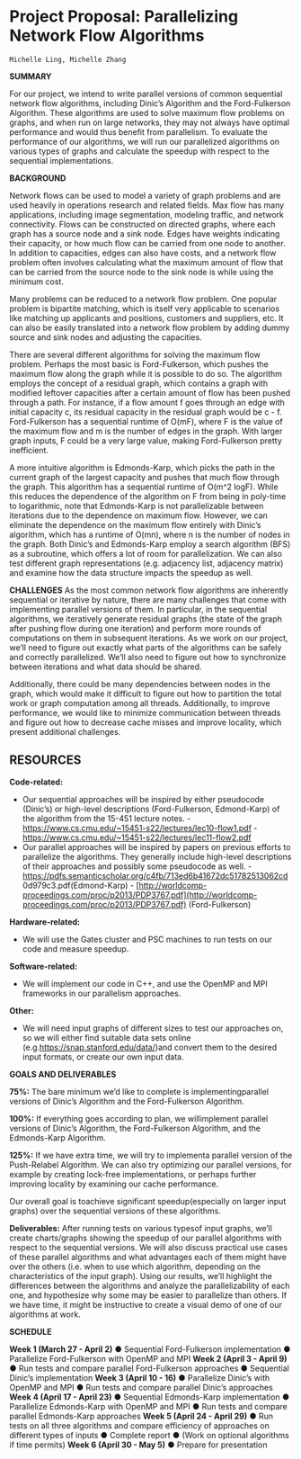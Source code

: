 # Project Proposal: Parallelizing Network Flow Algorithms

```
Michelle Ling, Michelle Zhang
```
**SUMMARY**

For our project, we intend to write parallel versions of common sequential network flow
algorithms, including Dinic’s Algorithm and the Ford-Fulkerson Algorithm. These
algorithms are used to solve maximum flow problems on graphs, and when run on large
networks, they may not always have optimal performance and would thus benefit from
parallelism. To evaluate the performance of our algorithms, we will run our parallelized
algorithms on various types of graphs and calculate the speedup with respect to the
sequential implementations.

**BACKGROUND**

Network flows can be used to model a variety of graph problems and are used
heavily in operations research and related fields. Max flow has many applications,
including image segmentation, modeling traffic, and network connectivity. Flows can be
constructed on directed graphs, where each graph has a source node and a sink node.
Edges have weights indicating their capacity, or how much flow can be carried from one
node to another. In addition to capacities, edges can also have costs, and a network
flow problem often involves calculating what the maximum amount of flow that can be
carried from the source node to the sink node is while using the minimum cost.

Many problems can be reduced to a network flow problem. One popular problem
is bipartite matching, which is itself very applicable to scenarios like matching up
applicants and positions, customers and suppliers, etc. It can also be easily translated
into a network flow problem by adding dummy source and sink nodes and adjusting the
capacities.

There are several different algorithms for solving the maximum flow problem.
Perhaps the most basic is Ford-Fulkerson, which pushes the maximum flow along the
graph while it is possible to do so. The algorithm employs the concept of a residual
graph, which contains a graph with modified leftover capacities after a certain amount of
flow has been pushed through a path. For instance, if a flow amount f goes through an
edge with initial capacity c, its residual capacity in the residual graph would be c - f.
Ford-Fulkerson has a sequential runtime of O(mF), where F is the value of the
maximum flow and m is the number of edges in the graph. With larger graph inputs, F
could be a very large value, making Ford-Fulkerson pretty inefficient.

A more intuitive algorithm is Edmonds-Karp, which picks the path in the current
graph of the largest capacity and pushes that much flow through the graph. This
algorithm has a sequential runtime of O(m^2 logF). While this reduces the dependence 
of the algorithm on F from being in poly-time to logarithmic, note that Edmonds-Karp is
not parallelizable between iterations due to the dependence on maximum flow.
However, we can eliminate the dependence on the maximum flow entirely with Dinic’s
algorithm, which has a runtime of O(mn), where n is the number of nodes in the graph.
Both Dinic’s and Edmonds-Karp employ a search algorithm (BFS) as a
subroutine, which offers a lot of room for parallelization. We can also test different graph
representations (e.g. adjacency list, adjacency matrix) and examine how the data
structure impacts the speedup as well.

**CHALLENGES**
As the most common network flow algorithms are inherently sequential or
iterative by nature, there are many challenges that come with implementing parallel
versions of them. In particular, in the sequential algorithms, we iteratively generate
residual graphs (the state of the graph after pushing flow during one iteration) and
perform more rounds of computations on them in subsequent iterations. As we work on
our project, we’ll need to figure out exactly what parts of the algorithms can be safely
and correctly parallelized. We’ll also need to figure out how to synchronize between
iterations and what data should be shared.

Additionally, there could be many dependencies between nodes in the graph,
which would make it difficult to figure out how to partition the total work or graph
computation among all threads. Additionally, to improve performance, we would like to
minimize communication between threads and figure out how to decrease cache misses
and improve locality, which present additional challenges.

## RESOURCES

**Code-related:**

- Our sequential approaches will be inspired by either pseudocode (Dinic’s) or
    high-level descriptions (Ford-Fulkerson, Edmond-Karp) of the algorithm from the
    15-451 lecture notes.
       - https://www.cs.cmu.edu/~15451-s22/lectures/lec10-flow1.pdf
       - https://www.cs.cmu.edu/~15451-s22/lectures/lec11-flow2.pdf
- Our parallel approaches will be inspired by papers on previous efforts to
    parallelize the algorithms. They generally include high-level descriptions of their
    approaches and possibly some pseudocode as well.
       - https://pdfs.semanticscholar.org/c4fb/713ed6b41672dc51782513062cd
          0d979c3.pdf(Edmond-Karp)
       - [http://worldcomp-proceedings.com/proc/p2013/PDP3767.pdf](http://worldcomp-proceedings.com/proc/p2013/PDP3767.pdf)
          (Ford-Fulkerson)


**Hardware-related:**

- We will use the Gates cluster and PSC machines to run tests on our code and
    measure speedup.

**Software-related:**

- We will implement our code in C++, and use the OpenMP and MPI frameworks in
    our parallelism approaches.

**Other:**

- We will need input graphs of different sizes to test our approaches on, so we will
    either find suitable data sets online (e.g.https://snap.stanford.edu/data/)and
    convert them to the desired input formats, or create our own input data.

**GOALS AND DELIVERABLES**

**75%:** The bare minimum we’d like to complete is implementingparallel versions of
Dinic’s Algorithm and the Ford-Fulkerson Algorithm.

**100%:** If everything goes according to plan, we willimplement parallel versions of
Dinic’s Algorithm, the Ford-Fulkerson Algorithm, and the Edmonds-Karp Algorithm.

**125%:** If we have extra time, we will try to implementa parallel version of the
Push-Relabel Algorithm. We can also try optimizing our parallel versions, for example
by creating lock-free implementations, or perhaps further improving locality by
examining our cache performance.

Our overall goal is toachieve significant speedup(especially on larger input graphs)
over the sequential versions of these algorithms.

**Deliverables:** After running tests on various typesof input graphs, we’ll create
charts/graphs showing the speedup of our parallel algorithms with respect to the
sequential versions. We will also discuss practical use cases of these parallel algorithms
and what advantages each of them might have over the others (i.e. when to use which
algorithm, depending on the characteristics of the input graph). Using our results, we’ll
highlight the differences between the algorithms and analyze the parallelizability of each
one, and hypothesize why some may be easier to parallelize than others. If we have
time, it might be instructive to create a visual demo of one of our algorithms at work.

**SCHEDULE**


**Week 1 (March 27 - April 2)**
● Sequential Ford-Fulkerson implementation
● Parallelize Ford-Fulkerson with OpenMP and MPI
**Week 2 (April 3 - April 9)**
● Run tests and compare parallel Ford-Fulkerson approaches
● Sequential Dinic’s implementation
**Week 3 (April 10 - 16)**
● Parallelize Dinic’s with OpenMP and MPI
● Run tests and compare parallel Dinic’s approaches
**Week 4 (April 17 - April 23)**
● Sequential Edmonds-Karp implementation
● Parallelize Edmonds-Karp with OpenMP and MPI
● Run tests and compare parallel Edmonds-Karp approaches
**Week 5 (April 24 - April 29)**
● Run tests on all three algorithms and compare efficiency of approaches on
different types of inputs
● Complete report
● (Work on optional algorithms if time permits)
**Week 6 (April 30 - May 5)**
● Prepare for presentation


